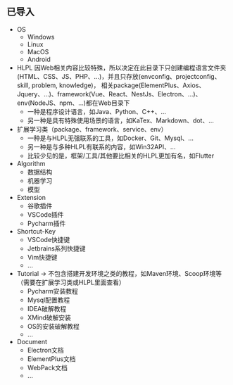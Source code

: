 ## 已导入

- OS
	- Windows
	- Linux
	- MacOS
	- Android
- HLPL
	因Web相关内容比较特殊，所以决定在此目录下只创建编程语言文件夹(HTML、CSS、JS、PHP、...)，并且只存放(envconfig、projectconfig、skill, problem, knowledge)，
	相关package(ElementPlus、Axios、Jquery、...)、framework(Vue、React、NestJs、Electron、...)、env(NodeJS、npm、...)都在Web目录下
	- 一种是程序设计语言，如Java、Python、C++、...
	- 另一种是具有特殊使用场景的语言，如KaTex、Markdown、dot、...
- 扩展学习类（package、framework、service、env）
	- 一种是与HLPL无强联系的工具，如Docker、Git、Mysql、...
	- 另一种是与多种HLPL有联系的内容，如Win32API、...
	- 比较少见的是，框架/工具/其他要比相关的HLPL更加有名，如Flutter
- Algorithm
	- 数据结构
	- 机器学习
	- 模型
- Extension
	- 谷歌插件
	- VSCode插件
	- Pycharm插件
- Shortcut-Key
	- VSCode快捷键
	- Jetbrains系列快捷键
	- Vim快捷键
	- ...
- Tutorial -> 不包含搭建开发环境之类的教程，如Maven环境、Scoop环境等（需要在扩展学习类或HLPL里面查看）
	- Pycharm安装教程
	- Mysql配置教程
	- IDEA破解教程
	- XMind破解安装
	- OS的安装破解教程
	- ...
- Document
	- Electron文档
	- ElementPlus文档
	- WebPack文档
	- ...